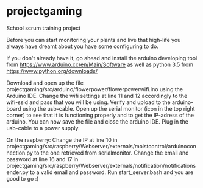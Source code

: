# projectgaming
School scrum training project

Before you can start monitoring your plants and live that high-life you always have dreamt about you have some configuring to do. 

If you don't already have it, go ahead and install the arduino developing tool from https://www.arduino.cc/en/Main/Software as well as python 3.5 from https://www.python.org/downloads/

Download and open up the file projectgaming/src/arduino/flowerpower/flowerpowerwifi.ino using the Arduino IDE. 
Change the wifi settings at line 11 and 12 accordingly to the wifi-ssid and pass that you will be using.
Verify and upload to the arduino-board using the usb-cable.
Open up the serial monitor (icon in the top right corner) to see that it is functioning properly and to get the IP-adress of the arduino.
You can now save the file and close the arduino IDE.
Plug in the usb-cable to a power supply.

On the raspberry:
Change the IP at line 10 in projectgaming/src/raspberry/Webserver/externals/moistcontrol/arduinoconnection.py to the one retrieved from serialmonitor.
Change the email and password at line 16 and 17 in projectgaming/src/raspberry/Webserver/externals/notification/notificationsender.py to a valid email and password. 
Run start_server.bash and you are good to go :)
